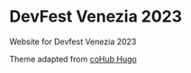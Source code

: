 # DevFest Venezia 2023

Website for Devfest Venezia 2023

Theme adapted from [coHub Hugo](https://github.com/StaticMania/hugo-cohub)
